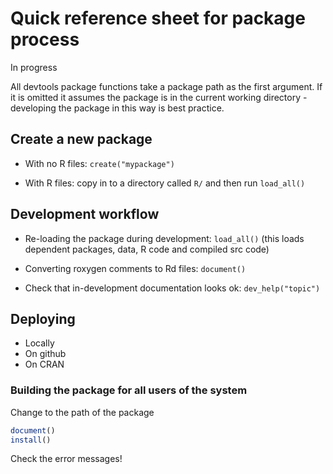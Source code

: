# Quick reference sheet for package process

In progress

All devtools package functions take a package path as the first argument. If it is omitted it assumes the package is in the current working directory - developing the package in this way is best practice.

## Create a new package

* With no R files: `create("mypackage")`

* With R files: copy in to a directory called `R/` and then run `load_all()`

## Development workflow

* Re-loading the package during development: `load_all()` (this loads dependent packages, data, R code and compiled src code)

* Converting roxygen comments to Rd files: `document()`

* Check that in-development documentation looks ok: `dev_help("topic")`

## Deploying

* Locally
* On github
* On CRAN

### Building the package for all users of the system

Change to the path of the package

```R
document()
install()
```

Check the error messages!
